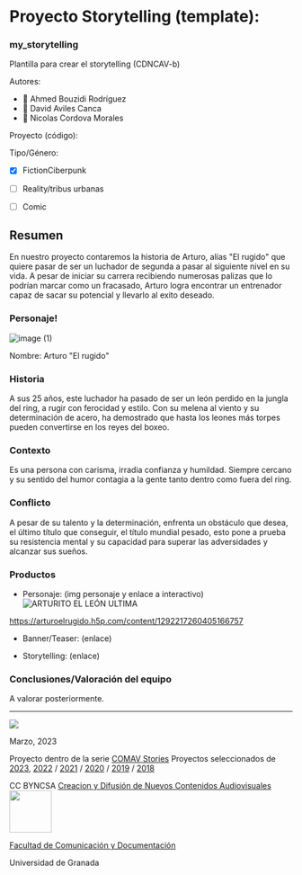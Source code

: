 
# Proyecto Storytelling (template): 
### my_storytelling
Plantilla para crear el storytelling (CDNCAV-b)

Autores:  
<!---
Incluir lista de personas del grupo 
Se puede añadir enlace a página personal de github o lo que se quiera...(optativo)
-->

- :man: Ahmed Bouzidi Rodríguez
- :man: David Aviles Canca
- :man: Nicolas Cordova Morales


Proyecto (código): 

Tipo/Género:  
- [x] FictionCiberpunk  
- [ ] Reality/tribus urbanas  
- [ ] Comic



## Resumen

En nuestro proyecto contaremos la historia de Arturo, alías "El rugido" que quiere pasar de ser un luchador de segunda a pasar al siguiente nivel en su vida. A pesar de iniciar su carrera recibiendo numerosas palizas que lo podrían marcar como un fracasado, Arturo logra encontrar un entrenador capaz de sacar su potencial y llevarlo al exito deseado.

### Personaje!

![image (1)](https://github.com/AhmedRod10/my_storytelling_G14/assets/44216136/5284159a-ef58-4db3-8443-728affc5d75d)

Nombre: Arturo "El rugido"


### Historia
A sus 25 años, este luchador ha pasado de ser un león perdido en la jungla del ring, a rugir con ferocidad y estilo. Con su melena al viento y su determinación de acero, ha demostrado que hasta los leones más torpes pueden convertirse en los reyes del boxeo.

### Contexto
Es una persona con carisma, irradia confianza y humildad. Siempre cercano y su sentido del humor contagia a la gente tanto dentro como fuera del ring.

### Conflicto 
A pesar de su talento y la determinación, enfrenta un obstáculo que desea, el último título que conseguir, el título mundial pesado, esto pone a prueba su resistencia mental y su capacidad para superar las adversidades y alcanzar sus sueños.


### Productos

- Personaje: (img personaje y enlace a interactivo) 
![ARTURITO EL LEÓN ULTIMA](https://github.com/AhmedRod10/my_storytelling_G14/assets/44216136/6dcd11c8-52b5-4bd3-974e-3463c5524729)

https://arturoelrugido.h5p.com/content/1292217260405166757

- Banner/Teaser:  (enlace) 


- Storytelling: (enlace) 




### Conclusiones/Valoración del equipo

A valorar posteriormente.

------
![](https://upload.wikimedia.org/wikipedia/commons/thumb/6/62/CC-BY-SA-Andere_Wikis_%28v%29.svg/200px-CC-BY-SA-Andere_Wikis_%28v%29.svg.png)




<!---
Lista completa de emojis de markDown - https://gist.github.com/rxaviers/7360908) 
-->



Marzo, 2023

Proyecto dentro de la serie [COMAV Stories](https://github.com/mgea/storytelling/blob/master/What_is_a_digital_storytelling.md) 
Proyectos seleccionados de [2023](https://github.com/mgea/storytelling/tree/master/2023), [2022](https://github.com/mgea/storytelling/blob/master/2022/readme.md) / [2021](https://github.com/mgea/storytelling/blob/master/2021/readme.md) / [2020](https://github.com/mgea/storytelling/blob/master/2020/readme.md)  / 
[2019](https://github.com/mgea/storytelling/blob/master/2019/readme.md) / [2018](https://github.com/mgea/storytelling/blob/master/2018/readme.md) 

CC BYNCSA  [Creacion y Difusión de Nuevos Contenidos Audiovisuales](http://utopolis.ugr.es/medialab)
<img src="https://mirrors.creativecommons.org/presskit/buttons/88x31/png/by-nc-sa.png"  width="75" > 

[Facultad de Comunicación y Documentación](http://fcd.ugr.es)

Universidad de Granada
